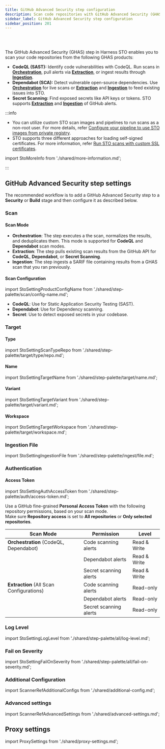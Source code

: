```yaml
---
title: GitHub Advanced Security step configuration
description: Scan code repositories with GitHub Advanced Security (GHAS).
sidebar_label: GitHub Advanced Security step configuration
sidebar_position: 201
---
```


<DocsTag text="Code repo scanners" backgroundColor="#cbe2f9" textColor="#0b5cad" link="/docs/security-testing-orchestration/whats-supported/scanners?view-by=target-type#code-repo-scanners" />
<DocsTag text="Orchestration" backgroundColor="#e3cbf9" textColor="#5c0bad" link="/docs/security-testing-orchestration/get-started/key-concepts/run-an-orchestrated-scan-in-sto" />
<DocsTag text="Extraction" backgroundColor="#e3cbf9" textColor="#5c0bad" link="/docs/security-testing-orchestration/get-started/key-concepts/extraction-scans" />
<DocsTag text="Ingestion" backgroundColor="#e3cbf9" textColor="#5c0bad" link="/docs/security-testing-orchestration/get-started/key-concepts/ingest-scan-results-into-an-sto-pipeline" />
<br/>
<br/>

The GitHub Advanced Security (GHAS) step in Harness STO enables you to scan your code repositories from the following GHAS products:

- **CodeQL (SAST):** Identify code vulnerabilities with CodeQL. Run scans in [**Orchestration**](#scan-mode), pull alerts via [**Extraction**](#scan-mode), or ingest results through [**Ingestion**](#scan-mode).  
- **Dependabot (SCA):** Detect vulnerable open-source dependencies. Use [**Orchestration**](#scan-mode) for live scans or [**Extraction**](#scan-mode) and [**Ingestion**](#scan-mode) to feed existing issues into STO.
- **Secret Scanning:** Find exposed secrets like API keys or tokens. STO supports [**Extraction**](#scan-mode) and [**Ingestion**](#scan-mode) of GitHub alerts.  

:::info
- You can utilize custom STO scan images and pipelines to run scans as a non-root user. For more details, refer [Configure your pipeline to use STO images from private registry](/docs/security-testing-orchestration/use-sto/set-up-sto-pipelines/configure-pipeline-to-use-sto-images-from-private-registry).
- STO supports three different approaches for loading self-signed certificates. For more information, refer [Run STO scans with custom SSL certificates](/docs/security-testing-orchestration/use-sto/secure-sto-pipelines/ssl-setup-in-sto/#supported-workflows-for-adding-custom-ssl-certificates).

import StoMoreInfo from './shared/more-information.md';

<StoMoreInfo />
:::

## GitHub Advanced Security step settings

The recommended workflow is to add a GitHub Advanced Security step to a **Security** or **Build** stage and then configure it as described below.

### Scan

#### Scan Mode

* **Orchestration**: The step executes a the scan, normalizes the results, and deduplicates them. This mode is supported for **CodeQL** and **Dependabot** scan modes.
* **Extraction**: The step pulls existing scan results from the GitHub API for **CodeQL**, **Dependabot**, or **Secret Scanning**.
* **Ingestion**: The step ingests a SARIF file containing results from a GHAS scan that you ran previously.

#### Scan Configuration

import StoSettingProductConfigName from './shared/step-palette/scan/config-name.md';

<StoSettingProductConfigName />

* **CodeQL**: Use for Static Application Security Testing (SAST).
* **Dependabot**: Use for Dependency scanning.
* **Secret**: Use to detect exposed secrets in your codebase.

### Target

#### Type

import StoSettingScanTypeRepo from './shared/step-palette/target/type/repo.md';

<StoSettingScanTypeRepo />

#### Name

import StoSettingTargetName from './shared/step-palette/target/name.md';

<StoSettingTargetName />

#### Variant

import StoSettingTargetVariant from './shared/step-palette/target/variant.md';

<StoSettingTargetVariant />

#### Workspace

import StoSettingTargetWorkspace from './shared/step-palette/target/workspace.md';

<StoSettingTargetWorkspace />

### Ingestion File

import StoSettingIngestionFile from './shared/step-palette/ingest/file.md';

<StoSettingIngestionFile />

### Authentication

#### Access Token

import StoSettingAuthAccessToken from './shared/step-palette/auth/access-token.md';

<StoSettingAuthAccessToken />

Use a GitHub fine-grained **Personal Access Token** with the following repository permissions, based on your scan mode.  
Make sure **Repository access** is set to **All repositories** or **Only selected repositories**.

| **Scan Mode** | **Permission**        | **Level**     |
|---------------|------------------------|---------------|
| **Orchestration** (CodeQL, Dependabot) | Code scanning alerts   | Read & Write |
|               | Dependabot alerts       | Read & Write |
|               | Secret scanning alerts  | Read & Write |
| **Extraction** (All Scan Configurations) | Code scanning alerts   | Read-only    |
|               | Dependabot alerts       | Read-only    |
|               | Secret scanning alerts  | Read-only    |


### Log Level

import StoSettingLogLevel from './shared/step-palette/all/log-level.md';

<StoSettingLogLevel />

### Fail on Severity

import StoSettingFailOnSeverity from './shared/step-palette/all/fail-on-severity.md';

<StoSettingFailOnSeverity />

### Additional Configuration

import ScannerRefAdditionalConfigs from './shared/additional-config.md';

<ScannerRefAdditionalConfigs />

### Advanced settings

import ScannerRefAdvancedSettings from './shared/advanced-settings.md';

<ScannerRefAdvancedSettings />

## Proxy settings

import ProxySettings from './shared/proxy-settings.md';

<ProxySettings />
